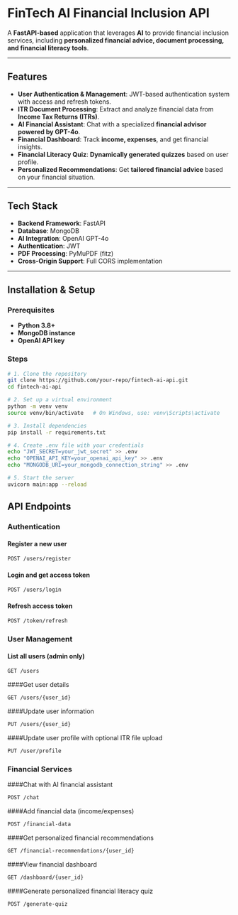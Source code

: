 # **FinTech AI Financial Inclusion API**

A **FastAPI-based** application that leverages **AI** to provide financial inclusion services, including **personalized financial advice, document processing, and financial literacy tools**.

---

## **Features**

- **User Authentication & Management**: JWT-based authentication system with access and refresh tokens.
- **ITR Document Processing**: Extract and analyze financial data from **Income Tax Returns (ITRs)**.
- **AI Financial Assistant**: Chat with a specialized **financial advisor powered by GPT-4o**.
- **Financial Dashboard**: Track **income, expenses**, and get financial insights.
- **Financial Literacy Quiz**: **Dynamically generated quizzes** based on user profile.
- **Personalized Recommendations**: Get **tailored financial advice** based on your financial situation.

---

## **Tech Stack**

- **Backend Framework**: FastAPI
- **Database**: MongoDB
- **AI Integration**: OpenAI GPT-4o
- **Authentication**: JWT
- **PDF Processing**: PyMuPDF (fitz)
- **Cross-Origin Support**: Full CORS implementation

---

## **Installation & Setup**

### **Prerequisites**

- **Python 3.8+**
- **MongoDB instance**
- **OpenAI API key**

### **Steps**

```sh
# 1. Clone the repository
git clone https://github.com/your-repo/fintech-ai-api.git
cd fintech-ai-api

# 2. Set up a virtual environment
python -m venv venv
source venv/bin/activate   # On Windows, use: venv\Scripts\activate

# 3. Install dependencies
pip install -r requirements.txt

# 4. Create .env file with your credentials
echo "JWT_SECRET=your_jwt_secret" >> .env
echo "OPENAI_API_KEY=your_openai_api_key" >> .env
echo "MONGODB_URI=your_mongodb_connection_string" >> .env

# 5. Start the server
uvicorn main:app --reload
```

## **API Endpoints**

### **Authentication**

#### Register a new user

```sh
POST /users/register
```

#### Login and get access token

```sh
POST /users/login
```

#### Refresh access token

```sh
POST /token/refresh
```

### **User Management**

#### List all users (admin only)

```sh
GET /users
```

####Get user details

```sh
GET /users/{user_id}
```

####Update user information

```sh
PUT /users/{user_id}
```

####Update user profile with optional ITR file upload

```sh
PUT /user/profile
```

### **Financial Services**

####Chat with AI financial assistant

```sh
POST /chat
```

####Add financial data (income/expenses)

```sh
POST /financial-data
```

####Get personalized financial recommendations

```sh
GET /financial-recommendations/{user_id}
```

####View financial dashboard

```sh
GET /dashboard/{user_id}
```

####Generate personalized financial literacy quiz

```sh
POST /generate-quiz
```
